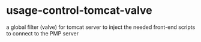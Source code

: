 # usage-control-tomcat-valve
a global filter (valve) for tomcat server to inject the needed front-end scripts to connect to the PMP server

